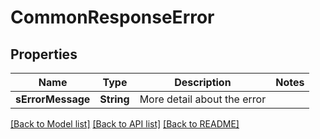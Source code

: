 # CommonResponseError

## Properties
Name | Type | Description | Notes
------------ | ------------- | ------------- | -------------
**sErrorMessage** | **String** | More detail about the error | 

[[Back to Model list]](../README.md#documentation-for-models) [[Back to API list]](../README.md#documentation-for-api-endpoints) [[Back to README]](../README.md)


